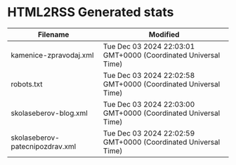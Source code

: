 # HTML2RSS Generated stats

| Filename | Modified |
| -------- | -------- |
| kamenice-zpravodaj.xml | Tue Dec 03 2024 22:03:01 GMT+0000 (Coordinated Universal Time) |
| robots.txt | Tue Dec 03 2024 22:02:58 GMT+0000 (Coordinated Universal Time) |
| skolaseberov-blog.xml | Tue Dec 03 2024 22:03:00 GMT+0000 (Coordinated Universal Time) |
| skolaseberov-patecnipozdrav.xml | Tue Dec 03 2024 22:02:59 GMT+0000 (Coordinated Universal Time) |
